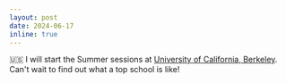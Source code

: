 ```yaml
---
layout: post
date: 2024-06-17
inline: true
---
```


🇺🇸 I will start the Summer sessions at [University of California, Berkeley](https://www.berkeley.edu/). Can't wait to find out what a top school is like!

